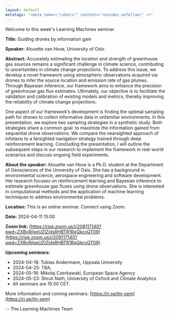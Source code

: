```yaml
---
layout: default
metatags: "<meta name=\"robots\" content=\"noindex,nofollow\" />"
---
```

 
Welcome to this week's Learning Machines seminar.

**Title:** Guiding drones by information gain

**Speaker:** Alouette van Hove, University of Oslo

**Abstract:** Accurately estimating the location and strength of greenhouse gas sources remains a significant challenge in climate science, contributing to uncertainties in climate change projections. To address this issue, we develop a novel framework using atmospheric observations acquired via drones to infer the source location and emission rate of gas plumes. Through Bayesian inference, our framework aims to enhance the precision of greenhouse gas flux estimates. Ultimately, our objective is to facilitate the validation and calibration of existing models and metrics, thereby improving the reliability of climate change projections.

One aspect of our framework’s development is finding the optimal sampling path for drones to collect informative data in unfamiliar environments. In this presentation, we explore two sampling strategies in a synthetic study.  Both strategies share a common goal: to maximize the information gained from sequential drone observations. We compare the nearsighted approach of infotaxis to a farsighted navigation strategy trained through deep reinforcement learning. Concluding the presentation, I will outline the subsequent steps in our research to implement the framework in real-world scenarios and discuss ongoing field experiments.

**About the speaker:** Alouette van Hove is a Ph.D. student at the Department of Geosciences of the University of Oslo. She has a background in environmental science, aerospace engineering and software development. Her research focuses on reinforcement learning and Bayesian inference to estimate greenhouse gas fluxes using drone observations. She is interested in computational methods and the application of machine learning techniques to address environmental problems.

**Location:** This is an online seminar. Connect using Zoom.

**Date:** 2024-04-11 15:00

**Zoom link:** [https://rise.zoom.us/j/208117140?pwd=ZXBvRjlseUZIZjdsRHBTR1RqQkcxQT09](https://rise.zoom.us/j/208117140?pwd=ZXBvRjlseUZIZjdsRHBTR1RqQkcxQT09)

**Upcoming seminars:**

* 2024-04-18: Tobias Andermann, Uppsala University
* 2024-04-25: TBA, 
* 2024-05-16: Mikolaj Czerkawski, European Space Agency
* 2024-05-23: Shruti Nath, University of Oxford and Climate Analytics
* All seminars are 15:00 CET.

More information and coming seminars: [https://ri.se/lm-sem](https://ri.se/lm-sem)

-- The Learning Machines Team

